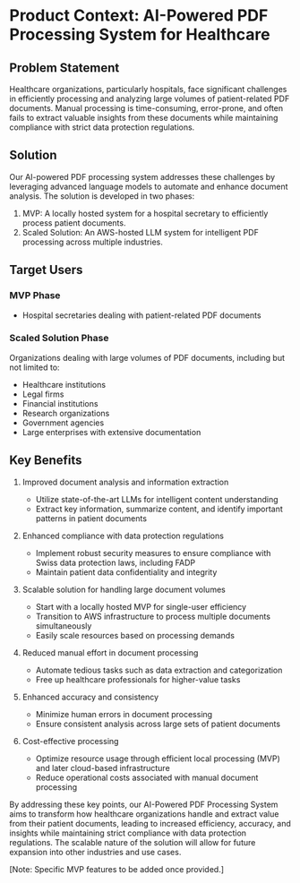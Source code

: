 # Product Context: AI-Powered PDF Processing System for Healthcare

## Problem Statement
Healthcare organizations, particularly hospitals, face significant challenges in efficiently processing and analyzing large volumes of patient-related PDF documents. Manual processing is time-consuming, error-prone, and often fails to extract valuable insights from these documents while maintaining compliance with strict data protection regulations.

## Solution
Our AI-powered PDF processing system addresses these challenges by leveraging advanced language models to automate and enhance document analysis. The solution is developed in two phases:

1. MVP: A locally hosted system for a hospital secretary to efficiently process patient documents.
2. Scaled Solution: An AWS-hosted LLM system for intelligent PDF processing across multiple industries.

## Target Users

### MVP Phase
- Hospital secretaries dealing with patient-related PDF documents

### Scaled Solution Phase
Organizations dealing with large volumes of PDF documents, including but not limited to:
- Healthcare institutions
- Legal firms
- Financial institutions
- Research organizations
- Government agencies
- Large enterprises with extensive documentation

## Key Benefits

1. Improved document analysis and information extraction
   - Utilize state-of-the-art LLMs for intelligent content understanding
   - Extract key information, summarize content, and identify important patterns in patient documents

2. Enhanced compliance with data protection regulations
   - Implement robust security measures to ensure compliance with Swiss data protection laws, including FADP
   - Maintain patient data confidentiality and integrity

3. Scalable solution for handling large document volumes
   - Start with a locally hosted MVP for single-user efficiency
   - Transition to AWS infrastructure to process multiple documents simultaneously
   - Easily scale resources based on processing demands

4. Reduced manual effort in document processing
   - Automate tedious tasks such as data extraction and categorization
   - Free up healthcare professionals for higher-value tasks

5. Enhanced accuracy and consistency
   - Minimize human errors in document processing
   - Ensure consistent analysis across large sets of patient documents

6. Cost-effective processing
   - Optimize resource usage through efficient local processing (MVP) and later cloud-based infrastructure
   - Reduce operational costs associated with manual document processing

By addressing these key points, our AI-Powered PDF Processing System aims to transform how healthcare organizations handle and extract value from their patient documents, leading to increased efficiency, accuracy, and insights while maintaining strict compliance with data protection regulations. The scalable nature of the solution will allow for future expansion into other industries and use cases.

[Note: Specific MVP features to be added once provided.]
